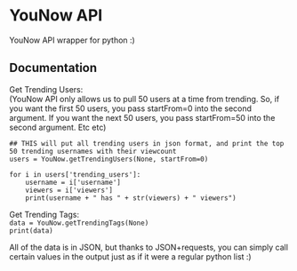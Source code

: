 # YouNow API  
  
YouNow API wrapper for python :)  
  
## Documentation  
  
Get Trending Users:  
(YouNow API only allows us to pull 50 users at a time from trending. So, if you want the first 50 users, you pass startFrom=0 into the second argument. If you want the next 50 users, you pass startFrom=50 into the second argument. Etc etc)  
```
## THIS will put all trending users in json format, and print the top 50 trending usernames with their viewcount
users = YouNow.getTrendingUsers(None, startFrom=0)

for i in users['trending_users']:
    username = i['username']
    viewers = i['viewers']
    print(username + " has " + str(viewers) + " viewers")
```  
  
Get Trending Tags:  
`data = YouNow.getTrendingTags(None)`  
`print(data)`  
  
All of the data is in JSON, but thanks to JSON+requests, you can simply call certain values in the output just as if it were a regular python list :)
